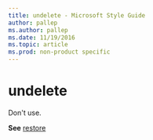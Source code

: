 ```yaml
---
title: undelete - Microsoft Style Guide
author: pallep
ms.author: pallep
ms.date: 11/19/2016
ms.topic: article
ms.prod: non-product specific
---
```


# undelete

Don't use. 

**See** [restore](/style-guide/a-z-word-list-term-collections/r/restore)
